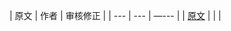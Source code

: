 
| 原文 | 作者 | 审核修正 |
| --- | --- | —--- |
| [原文](http://hyperledger-fabric.readthedocs.io/en/latest/configtx.html) |  |  |